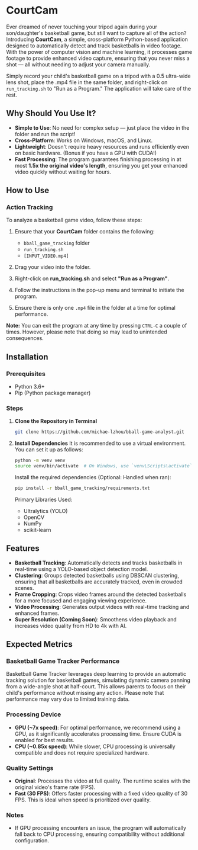 # CourtCam

Ever dreamed of never touching your tripod again during your son/daughter's basketball game, but still want to capture all of the action? Introducing **CourtCam**, a simple, cross-platform Python-based application designed to automatically detect and track basketballs in video footage. With the power of computer vision and machine learning, it processes game footage to provide enhanced video capture, ensuring that you never miss a shot — all without needing to adjust your camera manually.

Simply record your child's basketball game on a tripod with a 0.5 ultra-wide lens shot, place the .mp4 file in the same folder, and right-click on `run_tracking.sh` to "Run as a Program." The application will take care of the rest.

## Why Should You Use It?

- **Simple to Use**: No need for complex setup — just place the video in the folder and run the script!
- **Cross-Platform**: Works on Windows, macOS, and Linux.
- **Lightweight**: Doesn't require heavy resources and runs efficiently even on basic hardware. (Bonus if you have a GPU with CUDA!)
- **Fast Processing**: The program guarantees finishing processing in at most **1.5x the original video's length**, ensuring you get your enhanced video quickly without waiting for hours.

## How to Use

### Action Tracking

To analyze a basketball game video, follow these steps:

1. Ensure that your **CourtCam** folder contains the following:
   - `bball_game_tracking` folder
   - `run_tracking.sh`
   - `[INPUT_VIDEO.mp4]`
   
2. Drag your video into the folder.

3. Right-click on **run_tracking.sh** and select **"Run as a Program"**.

4. Follow the instructions in the pop-up menu and terminal to initiate the program.

5. Ensure there is only one `.mp4` file in the folder at a time for optimal performance.

**Note:** You can exit the program at any time by pressing `CTRL-C` a couple of times. However, please note that doing so may lead to unintended consequences.

## Installation

### Prerequisites

- Python 3.6+
- Pip (Python package manager)

### Steps

1. **Clone the Repository in Terminal**
    ```bash
    git clone https://github.com/michae-lzhou/bball-game-analyst.git
    ```

2. **Install Dependencies**
    It is recommended to use a virtual environment. You can set it up as follows:
    ```bash
    python -m venv venv
    source venv/bin/activate  # On Windows, use `venv\Scripts\activate`
    ```

    Install the required dependencies (Optional: Handled when ran):
    ```bash
    pip install -r bball_game_tracking/requirements.txt
    ```

    Primary Libraries Used:
    - Ultralytics (YOLO)
    - OpenCV
    - NumPy
    - scikit-learn

## Features

- **Basketball Tracking**: Automatically detects and tracks basketballs in real-time using a YOLO-based object detection model.
- **Clustering**: Groups detected basketballs using DBSCAN clustering, ensuring that all basketballs are accurately tracked, even in crowded scenes.
- **Frame Cropping**: Crops video frames around the detected basketballs for a more focused and engaging viewing experience.
- **Video Processing**: Generates output videos with real-time tracking and enhanced frames.
- **Super Resolution (Coming Soon)**: Smoothens video playback and increases video quality from HD to 4k with AI.

## Expected Metrics

### Basketball Game Tracker Performance

Basketball Game Tracker leverages deep learning to provide an automatic tracking solution for basketball games, simulating dynamic camera panning from a wide-angle shot at half-court. This allows parents to focus on their child's performance without missing any action. Please note that performance may vary due to limited training data.

### Processing Device

- **GPU (~7x speed)**: For optimal performance, we recommend using a GPU, as it significantly accelerates processing time. Ensure CUDA is enabled for best results.
- **CPU (~0.85x speed)**: While slower, CPU processing is universally compatible and does not require specialized hardware.

### Quality Settings

- **Original**: Processes the video at full quality. The runtime scales with the original video's frame rate (FPS).
- **Fast (30 FPS)**: Offers faster processing with a fixed video quality of 30 FPS. This is ideal when speed is prioritized over quality.

### Notes
- If GPU processing encounters an issue, the program will automatically fall back to CPU processing, ensuring compatibility without additional configuration.
